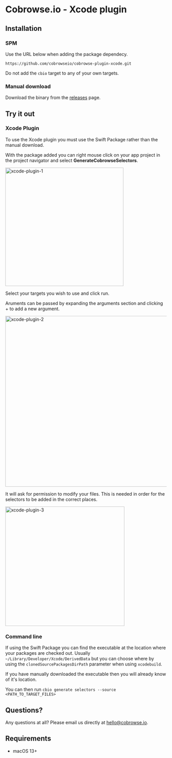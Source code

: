 # Cobrowse.io - Xcode plugin

## Installation

### SPM

Use the URL below when adding the package dependecy.

```
https://github.com/cobrowseio/cobrowse-plugin-xcode.git
```

Do not add the `cbio` target to any of your own targets.

### Manual download

Download the binary from the [releases](https://github.com/cobrowseio/cobrowse-plugin-xcode/releases) page.

## Try it out

### Xcode Plugin

To use the Xcode plugin you must use the Swift Package rather than the manual download.

With the package added you can right mouse click on your app project in the project navigator and select **GenerateCobrowseSelectors**.

<img width="369" alt="xcode-plugin-1" src="https://github.com/user-attachments/assets/acedae93-bccc-468f-8026-4f5586e09395">

Select your targets you wish to use and click run.

Aruments can be passed by expanding the arguments section and clicking + to add a new argument.

<img width="532" alt="xcode-plugin-2" src="https://github.com/user-attachments/assets/6186fdbc-1948-4deb-9822-a345a8317990">

It will ask for permission to modify your files. This is needed in order for the selectors to be added in the correct places.

<img width="372" alt="xcode-plugin-3" src="https://github.com/user-attachments/assets/c9dfef16-b252-4bef-944e-2bf48fdac1ea">

### Command line

If using the Swift Package you can find the executable at the location where your packages are checked out. Usually `~/Library/Developer/Xcode/DerivedData` but you can choose where by using the `clonedSourcePackagesDirPath` parameter when using `xcodebuild`.

If you have manually downloaded the executable then you will already know of it's location.

You can then run `cbio generate selectors --source <PATH_TO_TARGET_FILES>`

## Questions?
Any questions at all? Please email us directly at [hello@cobrowse.io](mailto:hello@cobrowse.io).

## Requirements

* macOS 13+
